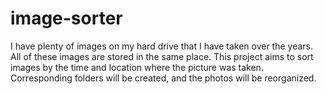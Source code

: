 # image-sorter
I have plenty of images on my hard drive that I have taken over the years. All of these images are stored in the same place. This project aims to sort images by the time and location where the picture was taken. Corresponding folders will be created, and the photos will be reorganized.
